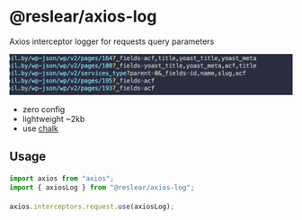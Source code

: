 # @reslear/axios-log

Axios interceptor logger for requests query parameters

<img src="https://raw.githubusercontent.com/reslear/whale/main/packages/axios-log/media/thumb.png" width="584">

- zero config
- lightweight ~2kb
- use [chalk](https://github.com/chalk/chalk)

## Usage

```ts
import axios from "axios";
import { axiosLog } from "@reslear/axios-log";

axios.interceptors.request.use(axiosLog);
```
